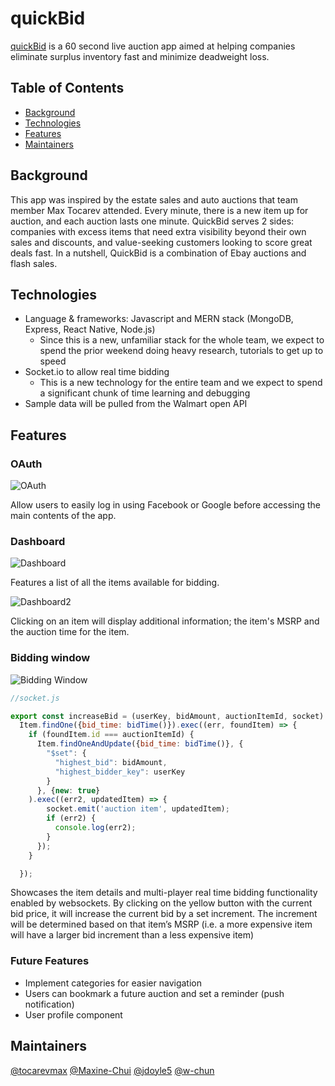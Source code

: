 # quickBid

[quickBid](https://quickbid.wixsite.com/quickbid) is a 60 second live auction app aimed at helping companies eliminate surplus inventory fast and minimize deadweight loss.

## Table of Contents

- [Background](#background)
- [Technologies](#technologies)
- [Features](#features)
- [Maintainers](#maintainers)

## Background

This app was inspired by the estate sales and auto auctions that team member Max Tocarev attended. Every minute, there is a new item up for auction, and each auction lasts one minute. QuickBid serves 2 sides: companies with excess items that need extra visibility beyond their own sales and discounts, and value-seeking customers looking to score great deals fast. In a nutshell, QuickBid is a combination of Ebay auctions and flash sales.

## Technologies

* Language & frameworks: Javascript and MERN stack (MongoDB, Express, React Native, Node.js)
    * Since this is a new, unfamiliar stack for the whole team, we expect to spend the prior weekend doing heavy research, tutorials to get up to speed
* Socket.io to allow real time bidding
    * This is a new technology for the entire team and we expect to spend a significant chunk of time learning and debugging
* Sample data will be pulled from the Walmart open API

## Features

### OAuth

![OAuth](https://github.com/jdoyle5/quick_bid/blob/master/docs/screenshots/OAuth.png)

Allow users to easily log in using Facebook or Google before accessing the main contents of the app.

### Dashboard

![Dashboard](https://github.com/jdoyle5/quick_bid/blob/master/docs/screenshots/Dashboard_1.png)

Features a list of all the items available for bidding.

![Dashboard2](https://github.com/jdoyle5/quick_bid/blob/master/docs/screenshots/Dashboard_2.png)

Clicking on an item will display additional information; the item's MSRP and the auction time for the item.

### Bidding window

![Bidding Window](https://github.com/jdoyle5/quick_bid/blob/master/docs/screenshots/Auction_Window.png)

```javascript
//socket.js

export const increaseBid = (userKey, bidAmount, auctionItemId, socket) => {
  Item.findOne({bid_time: bidTime()}).exec((err, foundItem) => {
    if (foundItem.id === auctionItemId) {
      Item.findOneAndUpdate({bid_time: bidTime()}, {
        "$set": {
          "highest_bid": bidAmount,
          "highest_bidder_key": userKey
        }
      }, {new: true}
    ).exec((err2, updatedItem) => {
        socket.emit('auction item', updatedItem);
        if (err2) {
          console.log(err2);
        }
      });
    }

  });

```

Showcases the item details and multi-player real time bidding functionality enabled by websockets. By clicking on the yellow button with the current bid price, it will increase the current bid by a set increment. The increment will be determined based on that item’s MSRP (i.e. a more expensive item will have a larger bid increment than a less expensive item)

### Future Features
* Implement categories for easier navigation
* Users can bookmark a future auction and set a reminder (push notification)
* User profile component

## Maintainers

[@tocarevmax](https://github.com/tocarevmax)
[@Maxine-Chui](https://github.com/Maxine-Chui)
[@jdoyle5](https://github.com/jdoyle5)
[@w-chun](https://github.com/w-chun)
